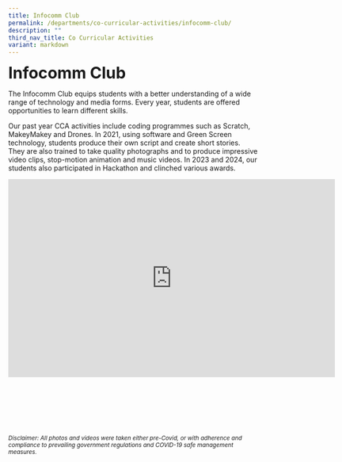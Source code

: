 ```yaml
---
title: Infocomm Club
permalink: /departments/co-curricular-activities/infocomm-club/
description: ""
third_nav_title: Co Curricular Activities
variant: markdown
---
```

<b><font size="6">Infocomm Club</font></b>

The Infocomm Club equips students with a better understanding of a wide range of technology and media forms. Every year, students are offered opportunities to learn different skills.  
  
Our past year CCA activities include coding programmes such as Scratch, MakeyMakey and Drones. In 2021, using software and Green Screen technology, students produce their own script and create short stories. They are also trained to take quality photographs and to produce impressive video clips, stop-motion animation and music videos. In 2023 and 2024, our students also participated in Hackathon and clinched various awards.

<center>

<iframe allowfullscreen="true" height="400" width="660" frameborder="0" src="https://docs.google.com/presentation/d/e/2PACX-1vTAqlys3hCj5HTFD8FcoHPj0elig5uYTzn0kk5pV_ra_nKnZ248p524hZ1oJtz8Y6icnNe8kX-w950m/embed?start=true&amp;loop=true&amp;delayms=3000"></iframe>

</center>

<br><br><br><br><br><br>
<sup>_Disclaimer: All photos and videos were taken either pre-Covid, or with adherence and compliance to prevailing government regulations and COVID-19 safe management measures._</sup>